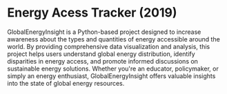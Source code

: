 # Energy Acess Tracker (2019)
GlobalEnergyInsight is a Python-based project designed to increase awareness about the types and quantities of energy accessible around the world. By providing comprehensive data visualization and analysis, this project helps users understand global energy distribution, identify disparities in energy access, and promote informed discussions on sustainable energy solutions. Whether you're an educator, policymaker, or simply an energy enthusiast, GlobalEnergyInsight offers valuable insights into the state of global energy resources.
